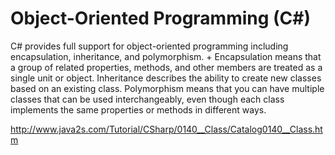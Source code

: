 # Object-Oriented Programming (C#)
C# provides full support for object-oriented programming including encapsulation, inheritance, and polymorphism. +
Encapsulation means that a group of related properties, methods, and other members are treated as a single unit or object.
Inheritance describes the ability to create new classes based on an existing class.
Polymorphism means that you can have multiple classes that can be used interchangeably, 
even though each class implements the same properties or methods in different ways.

http://www.java2s.com/Tutorial/CSharp/0140__Class/Catalog0140__Class.htm
